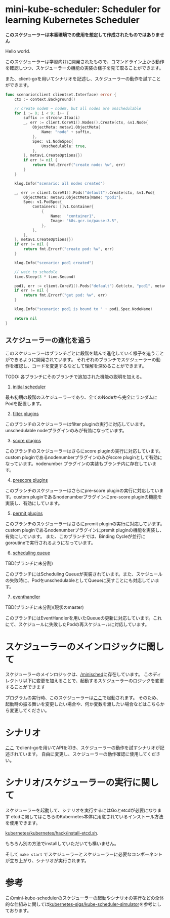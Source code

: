 # mini-kube-scheduler: Scheduler for learning Kubernetes Scheduler

**このスケジューラーは本番環境での使用を想定して作成されたものではありません**

Hello world.

このスケジューラーは学習向けに開発されたもので、コマンドライン上から動作を確認しつつ、スケジューラーの機能の実装の様子を見て取ることができます。

また、client-goを用いてシナリオを記述し、スケジューラーの動作を試すことができます。

```go
func scenario(client clientset.Interface) error {
	ctx := context.Background()

	// create node0 ~ node9, but all nodes are unschedulable
	for i := 0; i < 9; i++ {
		suffix := strconv.Itoa(i)
		_, err := client.CoreV1().Nodes().Create(ctx, &v1.Node{
			ObjectMeta: metav1.ObjectMeta{
				Name: "node" + suffix,
			},
			Spec: v1.NodeSpec{
				Unschedulable: true,
			},
		}, metav1.CreateOptions{})
		if err != nil {
			return fmt.Errorf("create node: %w", err)
		}
	}

	klog.Info("scenario: all nodes created")

	_, err := client.CoreV1().Pods("default").Create(ctx, &v1.Pod{
		ObjectMeta: metav1.ObjectMeta{Name: "pod1"},
		Spec: v1.PodSpec{
			Containers: []v1.Container{
				{
					Name:  "container1",
					Image: "k8s.gcr.io/pause:3.5",
				},
			},
		},
	}, metav1.CreateOptions{})
	if err != nil {
		return fmt.Errorf("create pod: %w", err)
	}

	klog.Info("scenario: pod1 created")

	// wait to schedule
	time.Sleep(3 * time.Second)

	pod1, err := client.CoreV1().Pods("default").Get(ctx, "pod1", metav1.GetOptions{})
	if err != nil {
		return fmt.Errorf("get pod: %w", err)
	}

    klog.Info("scenario: pod1 is bound to " + pod1.Spec.NodeName)
	
	return nil
}
```

## スケジューラーの進化を追う

このスケジューラーはブランチごとに段階を踏んで進化していく様子を追うことができるように開発されています。
それぞれのブランチでスケジューラーの動作を確認し、コードを変更するなどして理解を深めることができます。

TODO: 各ブランチにそのブランチで追加された機能の説明を加える。

1. [initial scheduler](/tree/01/init-scheduler)

最も初期の段階のスケジューラーであり、全てのNodeから完全にランダムにPodを配置します。

2. [filter plugins](/tree/02/filter-plugin)

このブランチのスケジューラーはfilter pluginの実行に対応しています。unschedulable nodeプラグインのみが有効になっています。

3. [score plugins](/tree/03/score-plugin)

このブランチのスケジューラーはさらにscore pluginの実行に対応しています。custom pluginであるnodenumberプラグインのみがscore pluginとして有効になっています。nodenumber プラグインの実装もブランチ内に存在しています。

4. [prescore plugins](/tree/04/prescore-plugins)

このブランチのスケジューラーはさらにpre-score pluginの実行に対応しています。custom pluginであるnodenumberプラグインにpre-score pluginの機能を実装し、有効にしています。

5. [permit plugins](/tree/05/permit-plugins)

このブランチのスケジューラーはさらにpremit pluginの実行に対応しています。custom pluginであるnodenumberプラグインにpremit pluginの機能を実装し、有効にしています。
また、このブランチでは、Binding Cycleが並行にgoroutineで実行されるようになっています。

6. [scheduling queue]()

TBD(ブランチに未分割)

このブランチにはScheduling Queueが実装されています。また、スケジュールの失敗時に、PodをunschedulableとしてQueueに戻すことにも対応しています。

7. [eventhandler]()

TBD(ブランチに未分割)(現状のmaster)

このブランチにはEventHandlerを用いたQueueの更新に対応しています。これにて、スケジュールに失敗したPodの再スケジュールに対応しています。


# スケジューラーのメインロジックに関して

スケジューラーのメインロジックは、[/minisched](./minisched)に存在しています。
このディレクトリ以下に変更を加えることで、起動するスケジューラーのロジックを変更することができます

プログラムの実行時、このスケジューラーは[ここ](/scheduler/scheduler.go#L50-L80)で起動されます。
そのため、起動時の振る舞いを変更したい場合や、何か変数を渡したい場合などはこちらから変更してください。

# シナリオ

[ここ](/sched.go#L70) でclient-goを用いてAPIを叩き、スケジューラーの動作を試すシナリオが記述されています。
自由に変更し、スケジューラーの動作確認に使用してください。

# シナリオ/スケジューラーの実行に関して

スケジューラーを起動して、シナリオを実行するにはGoとetcdが必要になります
etcdに関してはこちらのKubernetes本体に用意されているインストール方法を使用できます。

[kubernetes/kubernetes/hack/install-etcd.sh](https://github.com/kubernetes/kubernetes/blob/master/hack/install-etcd.sh).

もちろん別の方法でinstallしていただいても構いません。

そして `make start` でスケジューラーとスケジューラーに必要なコンポーネントが立ち上がり、シナリオが実行されます。

# 参考

このmini-kube-schedulerのスケジューラーの起動やシナリオの実行などの全体的な仕組みに関しては[kubernetes-sigs/kube-scheduler-simulator](https://github.com/kubernetes-sigs/kube-scheduler-simulator)を参考にしております。

